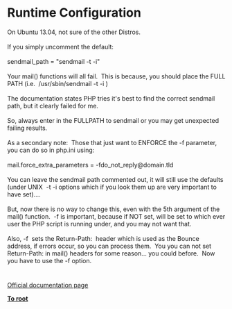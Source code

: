 # Runtime Configuration




<div class="phpcode"><span class="html">
On Ubuntu 13.04, not sure of the other Distros. <br><br>If you simply uncomment the default:<br><br>sendmail_path = &quot;sendmail -t -i&quot;<br><br>Your mail() functions will all fail.&#xA0; This is because, you should place the FULL PATH (i.e.&#xA0; /usr/sbin/sendmail -t -i ) <br><br>The documentation states PHP tries it&apos;s best to find the correct sendmail path, but it clearly failed for me.<br><br>So, always enter in the FULLPATH to sendmail or you may get unexpected failing results.<br><br>As a secondary note:&#xA0; Those that just want to ENFORCE the -f parameter, you can do so in php.ini using: <br><br>mail.force_extra_parameters = -fdo_not_reply@domain.tld<br><br>You can leave the sendmail path commented out, it will still use the defaults&#xA0; (under UNIX&#xA0; -t -i options which if you look them up are very important to have set)....<br><br>But, now there is no way to change this, even with the 5th argument of the mail() function.&#xA0; -f is important, because if NOT set, will be set to which ever user the PHP script is running under, and you may not want that.<br><br>Also, -f&#xA0; sets the Return-Path:&#xA0; header which is used as the Bounce address, if errors occur, so you can process them.&#xA0; You you can not set Return-Path: in mail() headers for some reason... you could before.&#xA0; Now you have to use the -f option.</span>
</div>
  

#

[Official documentation page](https://www.php.net/manual/en/mail.configuration.php)

**[To root](/README.md)**